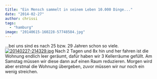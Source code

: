 ```yaml
---
title: "Ein Mensch sammelt in seinem Leben 10.000 Dinge..."
date: "2014-02-27"
author: chrissi
tags: 
  - "hamburg"
image: "20140615-160228-57748584.jpg"
---
```


...bei uns sind es nach 25 bzw. 29 Jahren schon so viele.[![20140227-214329.jpg](images/20140227-214329.jpg)](https://hafenstrand.wordpress.com/wp-content/uploads/2014/02/20140227-214329.jpg) Nach 2 Tagen und 8x hin und her fahren ist die Wohnung endlich leer geräumt, dafür haben wir 3 Kellerräume gefüllt. Am Samstag müssen wir diese dann auf einen Raum reduzieren. Morgen wird aber erstmal die Wohnung übergeben, zuvor müssen wir nur noch ein wenig streichen.
